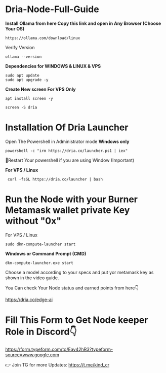 # Dria-Node-Full-Guide

**Install Ollama from here Copy this link and open in Any Browser (Choose Your OS)**

```
https://ollama.com/download/linux
```
  
 Verify Version 
  ```
  ollama --version
  ```

**Dependencies for WINDOWS & LINUX & VPS**
```
sudo apt update
sudo apt upgrade -y
```

**Create New screen For VPS Only**
```
apt install screen -y
```
```
screen -S dria
```



# Installation Of Dria Launcher

Open The Powershell in Administrator mode **Windows only**
```
powershell -c "irm https://dria.co/launcher.ps1 | iex"
```
🔺Restart Your powershell if you are using Window (Important)


**For VPS / Linux**

```
 curl -fsSL https://dria.co/launcher | bash 
```


# Run the Node with your Burner Metamask wallet private Key without "0x"


For VPS / Linux
```
sudo dkn-compute-launcher start
```
**Windows or Command Prompt (CMD)**
```
dkn-compute-launcher.exe start
```

Choose a model according to your specs and put yor metamask key as shown in the video guide.


You Can check Your Node status and earned points from here👇

https://dria.co/edge-ai

# Fill This Form to Get Node keeper Role in Discord👇

https://form.typeform.com/to/Eav42hR3?typeform-source=www.google.com



👉 Join TG for more Updates: https://t.me/kind_cr
